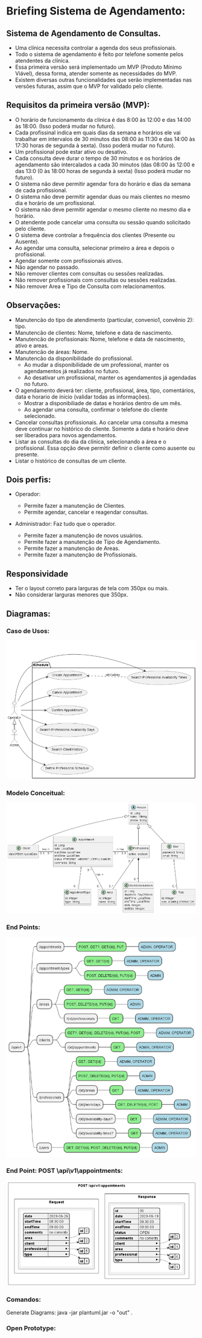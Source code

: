 # Briefing Sistema de Agendamento: 

## Sistema de Agendamento de Consultas.
  - Uma clínica necessita controlar a agenda dos seus profissionais.
  - Todo o sistema de agendamento é feito por telefone somente pelos atendentes da clínica.
  - Essa primeira versão será implementado um MVP (Produto Mínimo Viável), dessa forma, atender somente as necessidades do MVP.
  - Existem diversas outras funcionalidades que serão implementadas nas versões futuras, assim que o MVP for validado pelo cliente.

## Requisitos da primeira versão (MVP):
  - O horário de funcionamento da clinica é das 8:00 às 12:00 e das 14:00 às 18:00. (Isso poderá mudar no futuro).
  - Cada profissinal indica em quais dias da semana e horários ele vai trabalhar em intervalos de 30 minutos das 08:00 às 11:30 e das 14:00 às 17:30 horas de segunda à sexta). (Isso poderá mudar no futuro).
  - Um profissional pode estar ativo ou desativo. 
  - Cada consulta deve durar o tempo de 30 minutos e os horários de agendamento são intercalados a cada 30 minutos (das 08:00 às 12:00 e das 13:0 (0 às 18:00 horas de segunda à sexta) (Isso poderá mudar no futuro).
  - O sistema não deve permitir agendar fora do horário e dias da semana de cada profissional.
  - O sistema não deve permitir agendar duas ou mais clientes no mesmo dia e horário de um profissional.
  - O sistema não deve permitir agendar o mesmo cliente no mesmo dia e horário.
  - O atendente pode cancelar uma consulta ou sessão quando solicitado pelo cliente.
  - O sistema deve controlar a frequência dos clientes (Presente ou Ausente).
  - Ao agendar uma consulta, selecionar primeiro a área e depois o profissional.
  - Agendar somente com profissionais ativos.
  - Não agendar no passado.
  - Não remover clientes com consultas ou sessões realizadas.
  - Não remover profissionais com consultas ou sessões realizadas.
  - Não remover Area e Tipo de Consulta com relacionamentos.
 
## Observações:
  - Manutencão do tipo de atendimento (particular, convenio1, convênio 2): tipo.
  - Manutencão de clientes: Nome, telefone e data de nascimento.
  - Manutencão de profissionais: Nome, telefone e data de nascimento, ativo e areas.
  - Manutencão de áreas: Nome.
  - Manutencão da disponibilidade do profissional. 
    - Ao mudar a disponibilidade de um professional, manter os agendamentos já realizados no futuro.
    - Ao desativar um profissional, manter os agendamentos já agendadas no futuro.
  - O agendamento deverá ter: cliente, profissional, área, tipo, comentários, data e horario de ínicio (validar todas as informações).
    - Mostrar a disponibiliade de datas e horários dentro de um mês.
    - Ao agendar uma consulta, confirmar o telefone do cliente selecionado.
  - Cancelar consultas profissionais. Ao cancelar uma consulta a mesma deve continuar no histórico do cliente. Somente a data e horário deve ser liberados para novos agendamentos.
  - Listar as consultas do dia da clínica, selecionando a área e o profissional. Essa opção deve permitir definir o cliente como ausente ou presente.
  - Listar o histórico de consultas de um cliente.
 
## Dois perfis:
   - Operador:
      - Permite fazer a manutenção de Clientes.
      - Permite agendar, cancelar e reagendar consultas.

   - Administrador: 
   Faz tudo que o operador.
      - Permite fazer a manutenção de novos usuários.
      - Permite fazer a manutenção de Tipo de Agendamento.
      - Permite fazer a manutenção de Areas.
      - Permite fazer a manutenção de Profissionais.
  
## Responsividade
  - Ter o layout correto para larguras de tela com 350px ou mais.
  - Não considerar larguras menores que 350px.


## Diagramas:
### Caso de Usos:
![Caso de Uso](docs/out/use-cases.png)


### Modelo Conceitual:
![Caso de Uso](docs/out/model.png)

### End Points:
![Caso de Uso](docs/out/end-points.png)

### End Point: POST \api\v1\appointments:
![Caso de Uso](docs/out/end-point-post-appointments.png)


### Comandos:
Generate Diagrams: java -jar plantuml.jar -o "out" .

### Open Prototype:


